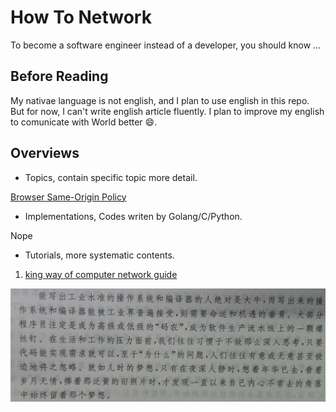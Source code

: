 # How To Network

To become a software engineer instead of a developer, you should know ...

## Before Reading

My nativae language is not english, and I plan to use english in this repo. But for now, I can't write english article fluently. I plan to improve my english to comunicate with World better :smile:.

## Overviews

- Topics, contain specific topic more detail.

[Browser Same-Origin Policy](./topic/from_same_origin_policy.md)

- Implementations, Codes writen by Golang/C/Python.

Nope

- Tutorials, more systematic contents.

1. [king way of computer network guide](./tutorial/king_way/README.md)

![stay_curious_about_the_world](./pic/important.jpg)
